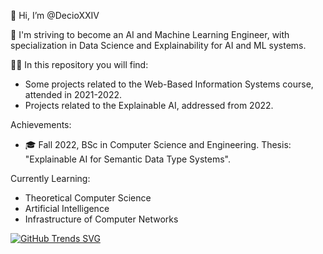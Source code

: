 👋 Hi, I’m @DecioXXIV

👀 I'm striving to become an AI and Machine Learning Engineer, with specialization in Data Science and Explainability for AI and ML systems.

👨‍💻 In this repository you will find:
  - Some projects related to the Web-Based Information Systems course, attended in 2021-2022.
  - Projects related to the Explainable AI, addressed from 2022. 

Achievements:
  - 🎓 Fall 2022, BSc in Computer Science and Engineering. Thesis: "Explainable AI for Semantic Data Type Systems".

Currently Learning:
  - Theoretical Computer Science 
  - Artificial Intelligence 
  - Infrastructure of Computer Networks
  
[![GitHub Trends SVG](https://api.githubtrends.io/user/svg/DecioXXIV/langs)](https://githubtrends.io)
